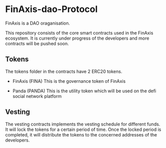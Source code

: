 # FinAxis-dao-Protocol
FinAxis is a DAO oraganisation.

This repository consists of the core smart contracts used in the FinAxis ecosystem. It is currently under progress of the developers and more contracts will be pushed soon.

## Tokens

The tokens folder in the contracts have 2 ERC20 tokens.

* FinAxis (FINA)
    This is the governance token of FinAxis

* Panda (PANDA)
    This is the utility token which will be used on the defi social network platform

## Vesting

The vesting contracts implements the vesting schedule for different funds. It will lock the tokens for a certain period of time. Once the locked period is completed, it will distribute the tokens to the concerned addresses of the developers.